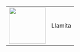 <h1>
<table><tr><td valign="center"><image src="assets/llamita.png"  width="100"></td><td>Llamita</td></tr></table>
</h1>

